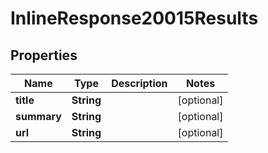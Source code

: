 

# InlineResponse20015Results

## Properties

Name | Type | Description | Notes
------------ | ------------- | ------------- | -------------
**title** | **String** |  |  [optional]
**summary** | **String** |  |  [optional]
**url** | **String** |  |  [optional]




